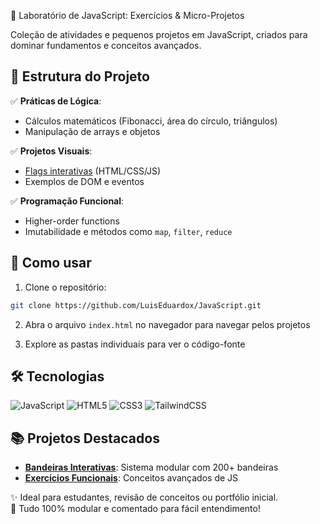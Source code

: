 🚀 Laboratório de JavaScript: Exercícios & Micro-Projetos  

Coleção de atividades e pequenos projetos em JavaScript, criados para dominar fundamentos e conceitos avançados.

## 📂 Estrutura do Projeto

✅ **Práticas de Lógica**:  
   - Cálculos matemáticos (Fibonacci, área do círculo, triângulos)  
   - Manipulação de arrays e objetos  

✅ **Projetos Visuais**:  
   - [Flags interativas](https://luiseduardox.github.io/JavaScript/JavaScript/atividade-flags/flags.html) (HTML/CSS/JS)  
   - Exemplos de DOM e eventos  

✅ **Programação Funcional**:  
   - Higher-order functions  
   - Imutabilidade e métodos como `map`, `filter`, `reduce`  

## 🚀 Como usar

1. Clone o repositório:
```bash
git clone https://github.com/LuisEduardox/JavaScript.git
```

2. Abra o arquivo `index.html` no navegador para navegar pelos projetos

3. Explore as pastas individuais para ver o código-fonte

## 🛠️ Tecnologias

![JavaScript](https://img.shields.io/badge/JavaScript-ES6+-yellow)
![HTML5](https://img.shields.io/badge/HTML5-orange)
![CSS3](https://img.shields.io/badge/CSS3-blue)
![TailwindCSS](https://img.shields.io/badge/TailwindCSS-38B2AC)

## 📚 Projetos Destacados

- **[Bandeiras Interativas](./javascript/atividade-flags/)**: Sistema modular com 200+ bandeiras
- **[Exercícios Funcionais](./javascript/programacao%20funcional%20e%20objetos/)**: Conceitos avançados de JS

✨ Ideal para estudantes, revisão de conceitos ou portfólio inicial.  
🔧 Tudo 100% modular e comentado para fácil entendimento!